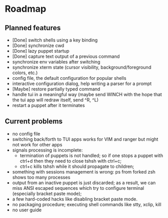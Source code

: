 # Roadmap

## Planned features

* [Done] switch shells using a key binding
* [Done] synchronize cwd 
* [Done] lazy puppet startup
* [Done] capture text output of a previous command
* synchronize env variables after switching
* synchronize xterm state (cursor visibility, background/foreground colors,
  etc.)
* config file, the default configuration for popular shells
* interactive configuration dialog, help writing a parser for a prompt
* [Maybe] restore partially typed command
* handle tui in a meaningful way (maybe send WINCH with the hope that the tui app will
  redraw itself, send ^R, ^L)
* restart a puppet after it terminates

## Current problems

* no config file
* switching back/forth to TUI apps works for VIM and ranger but might not work
  for other apps
* signals processing is incomplete:
  * termination of puppets is not handled; so if one stops a puppet with ctrl+d
    then they need to close tshsh with ctrl+c;
  * ctrl+c kills tshsh while it should propagate to children;
* something with sessions management is wrong: ps from forked zsh shows too many
  processes
* output from an inactive puppet is just discarded; as a result, we can miss ANSI
  escaped sequences which try to configure terminal (especially bracket paste
  mode);
* a few hard-coded hacks like disabling bracket paste mode.
* no packaging procedure; executing shell commands like stty, xclip, kill
* no user guide
